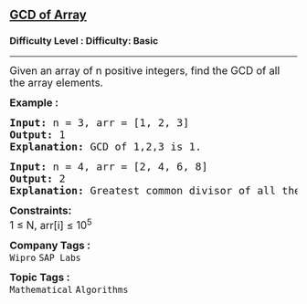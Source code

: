 <h2><a href="https://www.geeksforgeeks.org/problems/gcd-of-array0614/1?page=8&difficulty=Basic&sortBy=submissions">GCD of Array</a></h2><h3>Difficulty Level : Difficulty: Basic</h3><hr><div class="problems_problem_content__Xm_eO"><p><span style="font-size: 18px;">Given an array of n positive integers, find the GCD of all the array elements.</span></p>
<p><span style="font-size: 18px;"><strong>Example :</strong></span></p>
<pre><span style="font-size: 18px;"><strong>Input:</strong> n = 3, arr = [1, 2, 3]
<strong>Output:</strong> 1
<strong>Explanation:</strong> GCD of 1,2,3 is 1.</span></pre>
<pre><span style="font-size: 18px;"><strong>Input:</strong> n = 4, arr = [2, 4, 6, 8]
<strong>Output:</strong> 2
<strong>Explanation:</strong> Greatest common divisor of all the numbers is 2.</span></pre>
<p><span style="font-size: 18px;"><strong>Constraints:</strong><br>1 ≤ N,&nbsp;arr[i] ≤ 10<sup>5</sup></span></p></div><p><span style=font-size:18px><strong>Company Tags : </strong><br><code>Wipro</code>&nbsp;<code>SAP Labs</code>&nbsp;<br><p><span style=font-size:18px><strong>Topic Tags : </strong><br><code>Mathematical</code>&nbsp;<code>Algorithms</code>&nbsp;